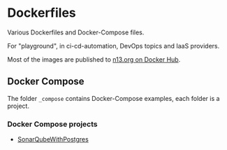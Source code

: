 # Dockerfiles

Various Dockerfiles and Docker-Compose files.  

For "playground", in ci-cd-automation, DevOps topics and IaaS providers.  

Most of the images are published to [n13.org on Docker Hub](https://cloud.docker.com/u/n13org/repository/list).

## Docker Compose

The folder `_compose` contains Docker-Compose examples, each folder is a project.

### Docker Compose projects
* [SonarQubeWithPostgres]()